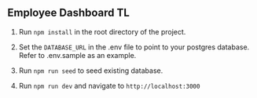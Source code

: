 ## Employee Dashboard TL

1. Run `npm install` in the root directory of the project. 

2. Set the `DATABASE_URL` in the .env file to point to your postgres database. Refer to .env.sample as an example. 

3. Run `npm run seed` to seed existing database. 

4. Run `npm run dev` and navigate to `http://localhost:3000`
